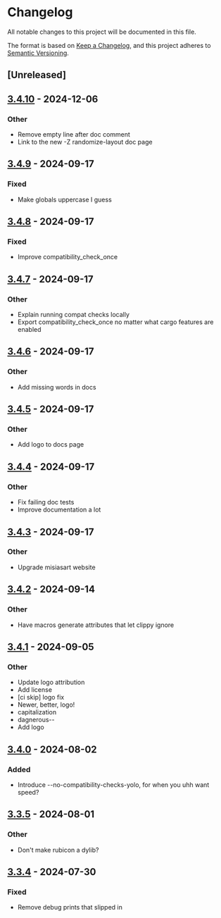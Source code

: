 # Changelog
All notable changes to this project will be documented in this file.

The format is based on [Keep a Changelog](https://keepachangelog.com/en/1.0.0/),
and this project adheres to [Semantic Versioning](https://semver.org/spec/v2.0.0.html).

## [Unreleased]

## [3.4.10](https://github.com/bearcove/rubicon/compare/v3.4.9...v3.4.10) - 2024-12-06

### Other

- Remove empty line after doc comment
- Link to the new -Z randomize-layout doc page

## [3.4.9](https://github.com/bearcove/rubicon/compare/v3.4.8...v3.4.9) - 2024-09-17

### Fixed

- Make globals uppercase I guess

## [3.4.8](https://github.com/bearcove/rubicon/compare/v3.4.7...v3.4.8) - 2024-09-17

### Fixed

- Improve compatibility_check_once

## [3.4.7](https://github.com/bearcove/rubicon/compare/v3.4.6...v3.4.7) - 2024-09-17

### Other

- Explain running compat checks locally
- Export compatibility_check_once no matter what cargo features are enabled

## [3.4.6](https://github.com/bearcove/rubicon/compare/v3.4.5...v3.4.6) - 2024-09-17

### Other

- Add missing words in docs

## [3.4.5](https://github.com/bearcove/rubicon/compare/v3.4.4...v3.4.5) - 2024-09-17

### Other

- Add logo to docs page

## [3.4.4](https://github.com/bearcove/rubicon/compare/v3.4.3...v3.4.4) - 2024-09-17

### Other

- Fix failing doc tests
- Improve documentation a lot

## [3.4.3](https://github.com/bearcove/rubicon/compare/v3.4.2...v3.4.3) - 2024-09-17

### Other

- Upgrade misiasart website

## [3.4.2](https://github.com/bearcove/rubicon/compare/v3.4.1...v3.4.2) - 2024-09-14

### Other

- Have macros generate attributes that let clippy ignore

## [3.4.1](https://github.com/bearcove/rubicon/compare/v3.4.0...v3.4.1) - 2024-09-05

### Other
- Update logo attribution
- Add license
- [ci skip] logo fix
- Newer, better, logo!
- capitalization
- dagnerous--
- Add logo

## [3.4.0](https://github.com/bearcove/rubicon/compare/v3.3.5...v3.4.0) - 2024-08-02

### Added
- Introduce --no-compatibility-checks-yolo, for when you uhh want speed?

## [3.3.5](https://github.com/bearcove/rubicon/compare/v3.3.4...v3.3.5) - 2024-08-01

### Other
- Don't make rubicon a dylib?

## [3.3.4](https://github.com/bearcove/rubicon/compare/v3.3.3...v3.3.4) - 2024-07-30

### Fixed
- Remove debug prints that slipped in
